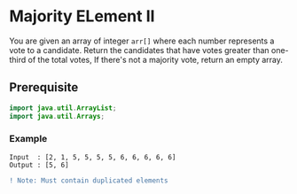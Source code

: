 # Majority ELement II
You are given an array of integer `arr[]` where each number represents a vote to a candidate. Return the candidates that have votes greater than one-third of the total votes, If there's not a majority vote, return an empty array.
## Prerequisite
```java
import java.util.ArrayList;
import java.util.Arrays;
```
### Example
```
Input  : [2, 1, 5, 5, 5, 5, 6, 6, 6, 6, 6]
Output : [5, 6]
```
```diff
! Note: Must contain duplicated elements
```